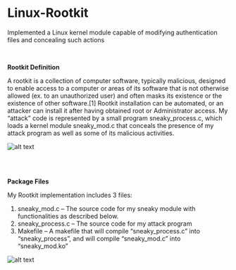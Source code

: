 # Linux-Rootkit
Implemented a Linux kernel module capable of modifying authentication files and concealing such actions

</br>

**Rootkit Definition**

A rootkit is a collection of computer software, typically malicious, designed to enable access to a computer or areas of its software that is not otherwise allowed (ex. to an unauthorized user) and often masks its existence or the existence of other software.[1]
Rootkit installation can be automated, or an attacker can install it after having obtained root or Administrator access. 
My “attack” code is represented by a small program sneaky_process.c, which loads a kernel module sneaky_mod.c that conceals the presence of my attack program as well as some of its malicious activities.

![alt text](https://cdn.spicytricks.com/wp-content/uploads/2018/02/what-is-rootkit-min-760x216.png)



</br>
</br>








**Package Files**

My Rootkit implementation includes 3 files: 
1. sneaky_mod.c – The source code for my sneaky module with functionalities as described below.
2. sneaky_process.c – The source code for my attack program
3. Makefile – A makefile that will compile “sneaky_process.c” into 
    “sneaky_process”, and will compile “sneaky_mod.c” into “sneaky_mod.ko”


![alt text](https://mk0resourcesinfm536w.kinstacdn.com/wp-content/uploads/071515_1220_RootkitsUse1.png)
